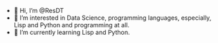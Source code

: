 - 👋 Hi, I’m @ResDT
- 👀 I’m interested in Data Science, programming languages, especially, Lisp and Python and programming at all.
- 🌱 I’m currently learning Lisp and Python.
